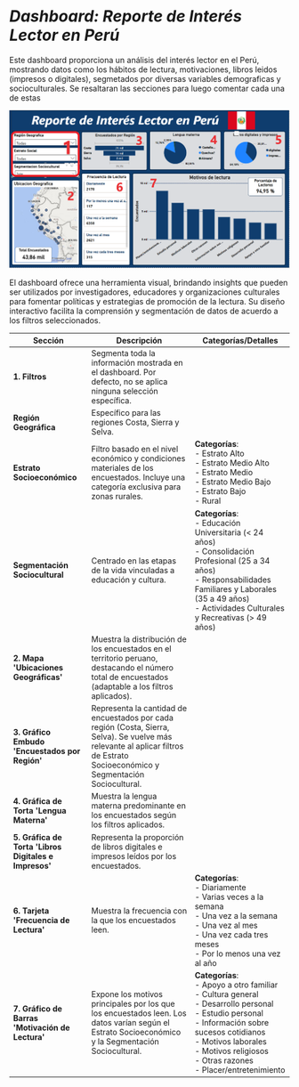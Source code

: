 
# *Dashboard: Reporte de Interés Lector en Perú*

Este dashboard proporciona un análisis del interés lector en el Perú, mostrando datos como los hábitos de lectura, motivaciones, libros leidos (impresos o digitales), segmetados por diversas variables demograficas y socioculturales. Se resaltaran las secciones para luego comentar cada una de estas

![alt text](./in/images/dashboard_mod.png)

El dashboard ofrece una herramienta visual, brindando insights que pueden ser utilizados por investigadores, educadores y organizaciones culturales para fomentar políticas y estrategias de promoción de la lectura. Su diseño interactivo facilita la comprensión y segmentación de datos de acuerdo a los filtros seleccionados.

| **Sección**               | **Descripción**                                                                                                                                                                                                                                                                                                                                                                       | **Categorías/Detalles**                                                                                                                                                                                                                                     |
|----------------------------|-------------------------------------------------------------------------------------------------------------------------------------------------------------------------------------------------------------------------------------------------------------------------------------------------------------------------------------------------------------------------------------------|-------------------------------------------------------------------------------------------------------------------------------------------------------------------------------------------------------------------------------------------------------------|
| **1. Filtros**             | Segmenta toda la información mostrada en el dashboard. Por defecto, no se aplica ninguna selección específica.                                                                                                                                                                                                                                                                         |                                                                                                                                                                                                                                                             |
| **Región Geográfica**      | Específico para las regiones Costa, Sierra y Selva.                                                                                                                                                                                                                                                                                                                                     |                                                                                                                                                                                                                                                             |
| **Estrato Socioeconómico** | Filtro basado en el nivel económico y condiciones materiales de los encuestados. Incluye una categoría exclusiva para zonas rurales.                                                                                                                                                                                                                                                     | **Categorías**:<br>- Estrato Alto<br>- Estrato Medio Alto<br>- Estrato Medio<br>- Estrato Medio Bajo<br>- Estrato Bajo<br>- Rural                                                                                                                            |
| **Segmentación Sociocultural** | Centrado en las etapas de la vida vinculadas a educación y cultura.                                                                                                                                                                                                                                                                                                                  | **Categorías**:<br>- Educación Universitaria (< 24 años)<br>- Consolidación Profesional (25 a 34 años)<br>- Responsabilidades Familiares y Laborales (35 a 49 años)<br>- Actividades Culturales y Recreativas (> 49 años)                                      |
| **2. Mapa 'Ubicaciones Geográficas'** | Muestra la distribución de los encuestados en el territorio peruano, destacando el número total de encuestados (adaptable a los filtros aplicados).                                                                                                                                                                                                                             |                                                                                                                                                                                                                                                             |
| **3. Gráfico Embudo 'Encuestados por Región'** | Representa la cantidad de encuestados por cada región (Costa, Sierra, Selva). Se vuelve más relevante al aplicar filtros de Estrato Socioeconómico y Segmentación Sociocultural.                                                                                                                                                                                                |                                                                                                                                                                                                                                                             |
| **4. Gráfica de Torta 'Lengua Materna'** | Muestra la lengua materna predominante en los encuestados según los filtros aplicados.                                                                                                                                                                                                                                                                                         |                                                                                                                                                                                                                                                             |
| **5. Gráfica de Torta 'Libros Digitales e Impresos'** | Representa la proporción de libros digitales e impresos leídos por los encuestados.                                                                                                                                                                                                                                                                                           |                                                                                                                                                                                                                                                             |
| **6. Tarjeta 'Frecuencia de Lectura'** | Muestra la frecuencia con la que los encuestados leen.                                                                                                                                                                                                                                                                                                                        | **Categorías**:<br>- Diariamente<br>- Varias veces a la semana<br>- Una vez a la semana<br>- Una vez al mes<br>- Una vez cada tres meses<br>- Por lo menos una vez al año                                                                                    |
| **7. Gráfico de Barras 'Motivación de Lectura'** | Expone los motivos principales por los que los encuestados leen. Los datos varían según el Estrato Socioeconómico y la Segmentación Sociocultural.                                                                                                                                                                                                                            | **Categorías**:<br>- Apoyo a otro familiar<br>- Cultura general<br>- Desarrollo personal<br>- Estudio personal<br>- Información sobre sucesos cotidianos<br>- Motivos laborales<br>- Motivos religiosos<br>- Otras razones<br>- Placer/entretenimiento       |


